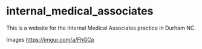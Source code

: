 # internal_medical_associates

This is a website for the Internal Medical Associates practice in Durham NC.

Images
https://imgur.com/a/FhGCp
